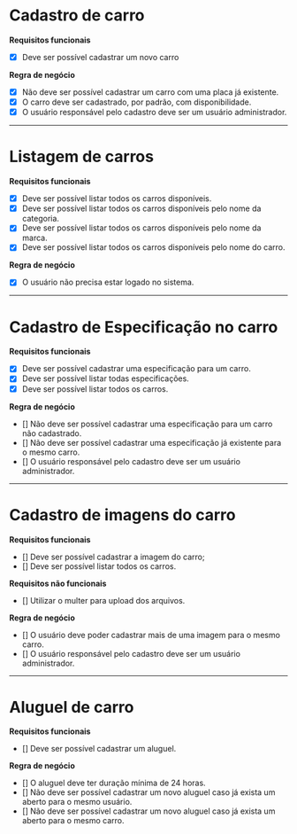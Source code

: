 # Cadastro de carro

**Requisitos funcionais**
- [X] Deve ser possível cadastrar um novo carro

**Regra de negócio**
- [X] Não deve ser possível cadastrar um carro com uma placa já existente.
- [X] O carro deve ser cadastrado, por padrão, com disponibilidade.
- [X] O usuário responsável pelo cadastro deve ser um usuário administrador.

--- 

# Listagem de carros

**Requisitos funcionais**
- [X] Deve ser possível listar todos os carros disponíveis.
- [X] Deve ser possível listar todos os carros disponíveis pelo nome da categoria.
- [X] Deve ser possível listar todos os carros disponíveis pelo nome da marca.
- [X] Deve ser possível listar todos os carros disponíveis pelo nome do carro.

**Regra de negócio**
- [X] O usuário não precisa estar logado no sistema.

___

# Cadastro de Especificação no carro

**Requisitos funcionais**
- [X] Deve ser possível cadastrar uma especificação para um carro.
- [X] Deve ser possível listar todas especificações.
- [X] Deve ser possível listar todos os carros.

**Regra de negócio**
- [] Não deve ser possível cadastrar uma especificação para um carro não cadastrado.
- [] Não deve ser possível cadastrar uma especificação já existente para o mesmo carro.
- [] O usuário responsável pelo cadastro deve ser um usuário administrador.

___

# Cadastro de imagens do carro

**Requisitos funcionais**
- [] Deve ser possível cadastrar a imagem do carro;
- [] Deve ser possível listar todos os carros.

**Requisitos não funcionais**
- [] Utilizar o multer para upload dos arquivos.

**Regra de negócio**
- [] O usuário deve poder cadastrar mais de uma imagem para o mesmo carro.
- [] O usuário responsável pelo cadastro deve ser um usuário administrador.

___

# Aluguel de carro

**Requisitos funcionais**
- [] Deve ser possível cadastrar um aluguel.

**Regra de negócio**
- [] O aluguel deve ter duração mínima de 24 horas.
- [] Não deve ser possível cadastrar um novo aluguel caso já exista um aberto para o mesmo usuário.
- [] Não deve ser possível cadastrar um novo aluguel caso já exista um aberto para o mesmo carro.